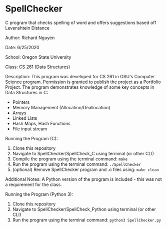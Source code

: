 # SpellChecker
C program that checks spelling of word and offers suggestions based off Levenshtein Distance

Author: Richard Nguyen

Date: 6/25/2020

School: Oregon State University

Class: CS 261 (Data Structures)

Description:
This program was developed for CS 261 in OSU's Computer Science program.
Permission is granted to publish the project as a Portfolio Project.
The program demonstrates knowledge of some key concepts in Data Structures in C:
* Pointers
* Memory Management (Allocation/Deallocation)
* Arrays
* Linked Lists
* Hash Maps, Hash Functions
* File input stream

Running the Program (C):
1. Clone this repository
2. Navigate to SpellChecker/SpellCheck_C using terminal (or other CLI)
3. Compile the program using the terminal command: `make`
4. Run the program using the terminal command: `./SpellChecker`
5. (optional) Remove SpellChecker program and .o files using: `make clean`


Additional Notes:
A Python version of the program is included - this was not a requirement for the class.

Running the Program (Python 3):
1. Clone this repository
2. Navigate to SpellChecker/SpellCheck_Python using terminal (or other CLI)
3. Run the program using the terminal command: `python3 SpellChecker.py`
